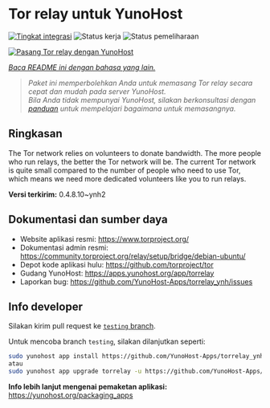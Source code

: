 <!--
N.B.: README ini dibuat secara otomatis oleh <https://github.com/YunoHost/apps/tree/master/tools/readme_generator>
Ini TIDAK boleh diedit dengan tangan.
-->

# Tor relay untuk YunoHost

[![Tingkat integrasi](https://dash.yunohost.org/integration/torrelay.svg)](https://ci-apps.yunohost.org/ci/apps/torrelay/) ![Status kerja](https://ci-apps.yunohost.org/ci/badges/torrelay.status.svg) ![Status pemeliharaan](https://ci-apps.yunohost.org/ci/badges/torrelay.maintain.svg)

[![Pasang Tor relay dengan YunoHost](https://install-app.yunohost.org/install-with-yunohost.svg)](https://install-app.yunohost.org/?app=torrelay)

*[Baca README ini dengan bahasa yang lain.](./ALL_README.md)*

> *Paket ini memperbolehkan Anda untuk memasang Tor relay secara cepat dan mudah pada server YunoHost.*  
> *Bila Anda tidak mempunyai YunoHost, silakan berkonsultasi dengan [panduan](https://yunohost.org/install) untuk mempelajari bagaimana untuk memasangnya.*

## Ringkasan

The Tor network relies on volunteers to donate bandwidth. The more people who run relays, the better the Tor network will be. The current Tor network is quite small compared to the number of people who need to use Tor, which means we need more dedicated volunteers like you to run relays.

**Versi terkirim:** 0.4.8.10~ynh2
## Dokumentasi dan sumber daya

- Website aplikasi resmi: <https://www.torproject.org/>
- Dokumentasi admin resmi: <https://community.torproject.org/relay/setup/bridge/debian-ubuntu/>
- Depot kode aplikasi hulu: <https://github.com/torproject/tor>
- Gudang YunoHost: <https://apps.yunohost.org/app/torrelay>
- Laporkan bug: <https://github.com/YunoHost-Apps/torrelay_ynh/issues>

## Info developer

Silakan kirim pull request ke [`testing` branch](https://github.com/YunoHost-Apps/torrelay_ynh/tree/testing).

Untuk mencoba branch `testing`, silakan dilanjutkan seperti:

```bash
sudo yunohost app install https://github.com/YunoHost-Apps/torrelay_ynh/tree/testing --debug
atau
sudo yunohost app upgrade torrelay -u https://github.com/YunoHost-Apps/torrelay_ynh/tree/testing --debug
```

**Info lebih lanjut mengenai pemaketan aplikasi:** <https://yunohost.org/packaging_apps>
